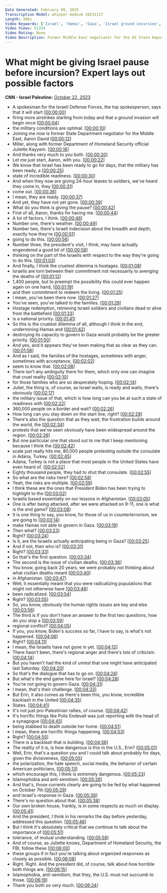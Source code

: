 ```yaml
---
Date Generated: February 09, 2025
Transcription Model: whisper medium 20231117
Length: 386s
Video Keywords: ['Israel', 'Hamas', 'Gaza', 'Israel ground incursion', 'Israel military', 'Israel Defense Forces', 'Hamas attack', 'Israel US relationship', 'Israel Hamas war', 'Aaron David Miller']
Video Views: 51334
Video Rating: None
Video Description: Former Middle East negotiator for the US State Department Aaron David Miller says these are the major factors that Israel must consider as it weighs up a potential ground incursion into Gaza. #CNN #News
---
```


# What might be giving Israel pause before incursion? Expert lays out possible factors
**CNN - Israel Palestine:** [October 22, 2023](https://www.youtube.com/watch?v=aCugwURWg7Q)
*  A spokesman for the Israeli Defense Forces, the top spokesperson, says that it will start [[00:00:00](https://www.youtube.com/watch?v=aCugwURWg7Q&t=0.0s)]
*  firing more airstrikes starting from today and that a ground invasion will begin once [[00:00:04](https://www.youtube.com/watch?v=aCugwURWg7Q&t=4.36s)]
*  the military conditions are optimal. [[00:00:10](https://www.youtube.com/watch?v=aCugwURWg7Q&t=10.200000000000001s)]
*  Joining me now is former State Department negotiator for the Middle East, Aaron David [[00:00:12](https://www.youtube.com/watch?v=aCugwURWg7Q&t=12.32s)]
*  Miller, along with former Department of Homeland Security official Juliette Kayyem. [[00:00:16](https://www.youtube.com/watch?v=aCugwURWg7Q&t=16.52s)]
*  And thanks very much to you both. [[00:00:20](https://www.youtube.com/watch?v=aCugwURWg7Q&t=20.6s)]
*  Let me just start, Aaron, with you. [[00:00:22](https://www.youtube.com/watch?v=aCugwURWg7Q&t=22.92s)]
*  We know that Israel has been ready to go for days, that the military has been ready, a [[00:00:25](https://www.youtube.com/watch?v=aCugwURWg7Q&t=25.4s)]
*  state of incredible readiness. [[00:00:30](https://www.youtube.com/watch?v=aCugwURWg7Q&t=30.84s)]
*  And when they now are giving 24-hour leaves to soldiers, we've heard they come in, they [[00:00:31](https://www.youtube.com/watch?v=aCugwURWg7Q&t=31.84s)]
*  come out. [[00:00:36](https://www.youtube.com/watch?v=aCugwURWg7Q&t=36.76s)]
*  I mean, they are ready. [[00:00:37](https://www.youtube.com/watch?v=aCugwURWg7Q&t=37.76s)]
*  And yet, they have not yet gone. [[00:00:39](https://www.youtube.com/watch?v=aCugwURWg7Q&t=39.1s)]
*  What do you think is giving the pause? [[00:00:42](https://www.youtube.com/watch?v=aCugwURWg7Q&t=42.0s)]
*  First of all, Aaron, thanks for having me. [[00:00:44](https://www.youtube.com/watch?v=aCugwURWg7Q&t=44.56s)]
*  A lot of factors, I think. [[00:00:48](https://www.youtube.com/watch?v=aCugwURWg7Q&t=48.04s)]
*  Number one, there's weather. [[00:00:49](https://www.youtube.com/watch?v=aCugwURWg7Q&t=49.4s)]
*  Number two, there's Israeli indecision about the breadth and depth, exactly how they're [[00:00:51](https://www.youtube.com/watch?v=aCugwURWg7Q&t=51.559999999999995s)]
*  going to do this. [[00:00:56](https://www.youtube.com/watch?v=aCugwURWg7Q&t=56.519999999999996s)]
*  Number three, the president's visit, I think, may have actually engendered a good bit of [[00:00:58](https://www.youtube.com/watch?v=aCugwURWg7Q&t=58.08s)]
*  thinking on the part of the Israelis with respect to the way they're going to do this. [[00:01:03](https://www.youtube.com/watch?v=aCugwURWg7Q&t=63.04s)]
*  And finally, I think the cruelest dilemma is hostages. [[00:01:08](https://www.youtube.com/watch?v=aCugwURWg7Q&t=68.08s)]
*  Israelis are torn between their commitment not necessarily to avenging the deaths of [[00:01:12](https://www.youtube.com/watch?v=aCugwURWg7Q&t=72.75999999999999s)]
*  1,400 people, but to preempt the possibility this could ever happen again on one hand, [[00:01:19](https://www.youtube.com/watch?v=aCugwURWg7Q&t=79.08s)]
*  and their commitment to redeem the living. [[00:01:25](https://www.youtube.com/watch?v=aCugwURWg7Q&t=85.67999999999999s)]
*  I mean, you've been there now. [[00:01:27](https://www.youtube.com/watch?v=aCugwURWg7Q&t=87.48s)]
*  You've seen, you've talked to the families. [[00:01:29](https://www.youtube.com/watch?v=aCugwURWg7Q&t=89.12s)]
*  Hostage redemption, retrieving Israeli soldiers and civilians dead or alive from the battlefield [[00:01:33](https://www.youtube.com/watch?v=aCugwURWg7Q&t=93.32s)]
*  is a national priority. [[00:01:41](https://www.youtube.com/watch?v=aCugwURWg7Q&t=101.32s)]
*  So this is the cruelest dilemma of all, although I think in the end, undermining Hamas and [[00:01:42](https://www.youtube.com/watch?v=aCugwURWg7Q&t=102.92s)]
*  destroying its capacity to govern in Gaza would probably be the greater priority. [[00:01:50](https://www.youtube.com/watch?v=aCugwURWg7Q&t=110.56s)]
*  And yes, and it appears they've been making that as clear as they can. [[00:01:58](https://www.youtube.com/watch?v=aCugwURWg7Q&t=118.32s)]
*  And as I said, the families of the hostages, sometimes with anger, sometimes with acceptance, [[00:02:02](https://www.youtube.com/watch?v=aCugwURWg7Q&t=122.28s)]
*  seem to know that. [[00:02:08](https://www.youtube.com/watch?v=aCugwURWg7Q&t=128.32s)]
*  There isn't any ambiguity there for them, which only one can imagine that cruel reality [[00:02:10](https://www.youtube.com/watch?v=aCugwURWg7Q&t=130.12s)]
*  for those families who are so desperately hoping. [[00:02:14](https://www.youtube.com/watch?v=aCugwURWg7Q&t=134.6s)]
*  Juliet, the thing is, of course, as Israel waits, is ready and waits, there's obviously [[00:02:17](https://www.youtube.com/watch?v=aCugwURWg7Q&t=137.52s)]
*  the military issue of that, which is how long can you be at such a state of readiness with [[00:02:22](https://www.youtube.com/watch?v=aCugwURWg7Q&t=142.96s)]
*  360,000 people on a border and wait? [[00:02:26](https://www.youtube.com/watch?v=aCugwURWg7Q&t=146.88s)]
*  How long can you stay down on the start line, right? [[00:02:29](https://www.youtube.com/watch?v=aCugwURWg7Q&t=149.8s)]
*  There's also the question that as they wait, the frustration builds around the world, the [[00:02:34](https://www.youtube.com/watch?v=aCugwURWg7Q&t=154.92000000000002s)]
*  protests that we've seen obviously have been widespread around the region. [[00:02:39](https://www.youtube.com/watch?v=aCugwURWg7Q&t=159.12s)]
*  But one particular one that stood out to me that I keep mentioning because I think the [[00:02:42](https://www.youtube.com/watch?v=aCugwURWg7Q&t=162.32s)]
*  scale just really hits me, 80,000 people protesting outside the consulate in Adana, Turkey. [[00:02:45](https://www.youtube.com/watch?v=aCugwURWg7Q&t=165.48000000000002s)]
*  Adana, Turkey is not a place that most people in the United States have even heard of. [[00:02:52](https://www.youtube.com/watch?v=aCugwURWg7Q&t=172.48000000000002s)]
*  Eighty thousand people, they had to shut that consulate. [[00:02:55](https://www.youtube.com/watch?v=aCugwURWg7Q&t=175.64000000000001s)]
*  So what are the risks here? [[00:02:58](https://www.youtube.com/watch?v=aCugwURWg7Q&t=178.20000000000002s)]
*  Yeah, the risks are multiple. [[00:02:59](https://www.youtube.com/watch?v=aCugwURWg7Q&t=179.8s)]
*  I think these are the ones that President Biden has been trying to highlight to the [[00:03:02](https://www.youtube.com/watch?v=aCugwURWg7Q&t=182.04000000000002s)]
*  Israelis based essentially on our lessons in Afghanistan. [[00:03:05](https://www.youtube.com/watch?v=aCugwURWg7Q&t=185.6s)]
*  One is after being attacked, after we were attacked on 9-11, one is what is the end game? [[00:03:08](https://www.youtube.com/watch?v=aCugwURWg7Q&t=188.92s)]
*  It is one thing to say, you know, for those of us in counterterrorism, we are going to [[00:03:14](https://www.youtube.com/watch?v=aCugwURWg7Q&t=194.28s)]
*  make Hamas not able to govern in Gaza. [[00:03:19](https://www.youtube.com/watch?v=aCugwURWg7Q&t=199.32s)]
*  Then what? [[00:03:23](https://www.youtube.com/watch?v=aCugwURWg7Q&t=203.64s)]
*  Right? [[00:03:24](https://www.youtube.com/watch?v=aCugwURWg7Q&t=204.64s)]
*  Is it, are the Israelis actually anticipating being in Gaza? [[00:03:25](https://www.youtube.com/watch?v=aCugwURWg7Q&t=205.64s)]
*  And if not, then who is? [[00:03:31](https://www.youtube.com/watch?v=aCugwURWg7Q&t=211.07999999999998s)]
*  Right? [[00:03:33](https://www.youtube.com/watch?v=aCugwURWg7Q&t=213.6s)]
*  So that's the first question. [[00:03:34](https://www.youtube.com/watch?v=aCugwURWg7Q&t=214.6s)]
*  The second is the issue of civilian deaths. [[00:03:36](https://www.youtube.com/watch?v=aCugwURWg7Q&t=216.23999999999998s)]
*  You know, going back 20 years, we were probably not thinking about what civilian deaths meant [[00:03:40](https://www.youtube.com/watch?v=aCugwURWg7Q&t=220.88s)]
*  in Afghanistan. [[00:03:47](https://www.youtube.com/watch?v=aCugwURWg7Q&t=227.6s)]
*  Well, it essentially meant that you were radicalizing populations that might not otherwise have [[00:03:48](https://www.youtube.com/watch?v=aCugwURWg7Q&t=228.6s)]
*  been radicalized. [[00:03:54](https://www.youtube.com/watch?v=aCugwURWg7Q&t=234.2s)]
*  Right? [[00:03:55](https://www.youtube.com/watch?v=aCugwURWg7Q&t=235.2s)]
*  So, you know, obviously the human rights issues are key and else. [[00:03:56](https://www.youtube.com/watch?v=aCugwURWg7Q&t=236.2s)]
*  The third is if you don't have an answer to the first two questions, how do you stop a [[00:03:59](https://www.youtube.com/watch?v=aCugwURWg7Q&t=239.6s)]
*  regional conflict? [[00:04:05](https://www.youtube.com/watch?v=aCugwURWg7Q&t=245.0s)]
*  If you, you know, Biden's success so far, I have to say, is what's not happened. [[00:04:06](https://www.youtube.com/watch?v=aCugwURWg7Q&t=246.0s)]
*  Right? [[00:04:11](https://www.youtube.com/watch?v=aCugwURWg7Q&t=251.04s)]
*  I mean, the Israelis have not gone in yet. [[00:04:12](https://www.youtube.com/watch?v=aCugwURWg7Q&t=252.04s)]
*  There hasn't been, there's regional anger and there's lots of criticism. [[00:04:14](https://www.youtube.com/watch?v=aCugwURWg7Q&t=254.2s)]
*  But you haven't had the kind of unrest that one might have anticipated last Saturday. [[00:04:20](https://www.youtube.com/watch?v=aCugwURWg7Q&t=260.4s)]
*  So that's the dialogue that has to go on. [[00:04:24](https://www.youtube.com/watch?v=aCugwURWg7Q&t=264.8s)]
*  But what's the end game here for Israel? [[00:04:28](https://www.youtube.com/watch?v=aCugwURWg7Q&t=268.08s)]
*  You're not going to govern Gaza. [[00:04:31](https://www.youtube.com/watch?v=aCugwURWg7Q&t=271.6s)]
*  I mean, that's their challenge. [[00:04:33](https://www.youtube.com/watch?v=aCugwURWg7Q&t=273.67999999999995s)]
*  But Erin, it also comes as there's been this, you know, incredible backlash in the United [[00:04:35](https://www.youtube.com/watch?v=aCugwURWg7Q&t=275.47999999999996s)]
*  States. [[00:04:41](https://www.youtube.com/watch?v=aCugwURWg7Q&t=281.15999999999997s)]
*  It's not just pro-Palestinian rallies, of course. [[00:04:42](https://www.youtube.com/watch?v=aCugwURWg7Q&t=282.15999999999997s)]
*  It's horrific things like Polis Endevall was just reporting with the head of a synagogue [[00:04:45](https://www.youtube.com/watch?v=aCugwURWg7Q&t=285.55999999999995s)]
*  being stabbed to death outside her home. [[00:04:51](https://www.youtube.com/watch?v=aCugwURWg7Q&t=291.15999999999997s)]
*  I mean, there are horrific things happening. [[00:04:53](https://www.youtube.com/watch?v=aCugwURWg7Q&t=293.15999999999997s)]
*  Right? [[00:04:55](https://www.youtube.com/watch?v=aCugwURWg7Q&t=295.84s)]
*  There is a backlash that is building. [[00:04:56](https://www.youtube.com/watch?v=aCugwURWg7Q&t=296.84s)]
*  The reality of it is, is how dangerous is this in the U.S., Erin? [[00:05:01](https://www.youtube.com/watch?v=aCugwURWg7Q&t=301.76s)]
*  Well, Erin, that's a question you and I could talk about probably for days, given the divisiveness, [[00:05:05](https://www.youtube.com/watch?v=aCugwURWg7Q&t=305.88s)]
*  the polarization, the hate speech, social media, the behavior of certain American politicians, [[00:05:13](https://www.youtube.com/watch?v=aCugwURWg7Q&t=313.84s)]
*  which encourage this, I think is extremely dangerous. [[00:05:23](https://www.youtube.com/watch?v=aCugwURWg7Q&t=323.4s)]
*  Islamophobia and anti-semitism. [[00:05:26](https://www.youtube.com/watch?v=aCugwURWg7Q&t=326.88s)]
*  And that's, those currents clearly are going to be fed by what happened on October 7th [[00:05:29](https://www.youtube.com/watch?v=aCugwURWg7Q&t=329.64s)]
*  and Israel's response in Gaza. [[00:05:36](https://www.youtube.com/watch?v=aCugwURWg7Q&t=336.52s)]
*  There's no question about that. [[00:05:38](https://www.youtube.com/watch?v=aCugwURWg7Q&t=338.84s)]
*  Our own broken house, frankly, is in some respects as much on display. [[00:05:41](https://www.youtube.com/watch?v=aCugwURWg7Q&t=341.24s)]
*  And the president, I think in his remarks the day before yesterday, addressed this question. [[00:05:46](https://www.youtube.com/watch?v=aCugwURWg7Q&t=346.32s)]
*  But I think it's absolutely critical that we continue to talk about the importance of [[00:05:51](https://www.youtube.com/watch?v=aCugwURWg7Q&t=351.76s)]
*  tolerance, of mutual understanding. [[00:05:58](https://www.youtube.com/watch?v=aCugwURWg7Q&t=358.32s)]
*  And of course, as Juliette knows, Department of Homeland Security, the FBI, follow these [[00:06:00](https://www.youtube.com/watch?v=aCugwURWg7Q&t=360.55999999999995s)]
*  these groups if in fact you're talking about organized responses as closely as possible. [[00:06:08](https://www.youtube.com/watch?v=aCugwURWg7Q&t=368.23999999999995s)]
*  Right. Right. And the president did, of course, talk about how horrible both things are. [[00:06:15](https://www.youtube.com/watch?v=aCugwURWg7Q&t=375.35999999999996s)]
*  Islamophobia, anti-semitism, that they, the U.S. must not succumb to those. [[00:06:19](https://www.youtube.com/watch?v=aCugwURWg7Q&t=379.15999999999997s)]
*  Thank you both so very much. [[00:06:24](https://www.youtube.com/watch?v=aCugwURWg7Q&t=384.67999999999995s)]
